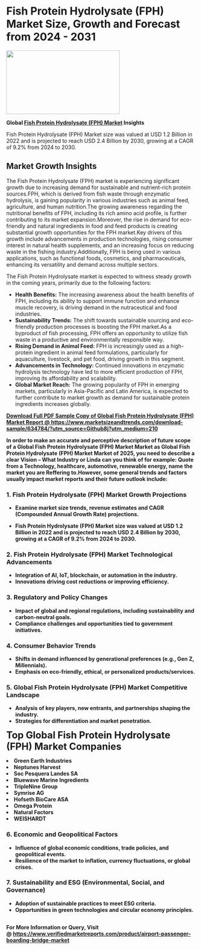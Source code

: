 <H1>Fish Protein Hydrolysate (FPH) Market Size, Growth and Forecast from 2024 - 2031</H1><img class="aligncenter size-medium wp-image-584254" src="https://thirdeyenews.in/wp-content/uploads/2024/09/Global-Market-Research-300x168.jpeg" alt="" width="300" height="168" /><p><strong>Global&nbsp;<a href="https://www.marketsizeandtrends.com/download-sample/634784/?utm_source=Github8j?utm_medium=210">Fish Protein Hydrolysate (FPH) Market</a> Insights</strong></p><p>Fish Protein Hydrolysate (FPH) Market size was valued at USD 1.2 Billion in 2022 and is projected to reach USD 2.4 Billion by 2030, growing at a CAGR of 9.2% from 2024 to 2030.</p><p><h2>Market Growth Insights</h2> <p>The Fish Protein Hydrolysate (FPH) market is experiencing significant growth due to increasing demand for sustainable and nutrient-rich protein sources.FPH, which is derived from fish waste through enzymatic hydrolysis, is gaining popularity in various industries such as animal feed, agriculture, and human nutrition.The growing awareness regarding the nutritional benefits of FPH, including its rich amino acid profile, is further contributing to its market expansion.Moreover, the rise in demand for eco-friendly and natural ingredients in food and feed products is creating substantial growth opportunities for the FPH market.Key drivers of this growth include advancements in production technologies, rising consumer interest in natural health supplements, and an increasing focus on reducing waste in the fishing industry.Additionally, FPH is being used in various applications, such as functional foods, cosmetics, and pharmaceuticals, enhancing its versatility and demand across multiple sectors.</p> <p><strong><a href="#"></a></strong></p> <p>The Fish Protein Hydrolysate market is expected to witness steady growth in the coming years, primarily due to the following factors:</p> <ul> <li><strong>Health Benefits:</strong> The increasing awareness about the health benefits of FPH, including its ability to support immune function and enhance muscle recovery, is driving demand in the nutraceutical and food industries.</li> <li><strong>Sustainability Trends:</strong> The shift towards sustainable sourcing and eco-friendly production processes is boosting the FPH market.As a byproduct of fish processing, FPH offers an opportunity to utilize fish waste in a productive and environmentally responsible way.</li> <li><strong>Rising Demand in Animal Feed:</strong> FPH is increasingly used as a high-protein ingredient in animal feed formulations, particularly for aquaculture, livestock, and pet food, driving growth in this segment.</li> <li><strong>Advancements in Technology:</strong> Continued innovations in enzymatic hydrolysis technology have led to more efficient production of FPH, improving its affordability and scalability.</li> <li><strong>Global Market Reach:</strong> The growing popularity of FPH in emerging markets, particularly in Asia-Pacific and Latin America, is expected to further contribute to market growth as demand for sustainable protein ingredients increases globally.</li> </ul> <p><strong><a href="#"></p><p><span class=""><strong>Download Full PDF Sample Copy of Global Fish Protein Hydrolysate (FPH) Market Report</strong> @ <a href="https://www.marketsizeandtrends.com/download-sample/634784/?utm_source=Github8j?utm_medium=210" target="_blank">https://www.marketsizeandtrends.com/download-sample/634784/?utm_source=Github8j?utm_medium=210</a></span></p><p>In order to make an accurate and perceptive description of future scope of a Global&nbsp;Fish Protein Hydrolysate (FPH) Market Market as Global&nbsp;Fish Protein Hydrolysate (FPH) Market Market of 2025, you need to describe a clear Vision &ndash; What Industry or Linda can you think of for example: Quote from a Technology, healthcare, automotive, renewable energy, name the market you are Reffering to.However, some general trends and factors usually impact market reports and their future outlook include:</p><h3>1.&nbsp;<strong>Fish Protein Hydrolysate (FPH) Market Growth Projections</strong></h3><ul><li>Examine market size trends, revenue estimates and CAGR (Compounded Annual Growth Rate) projections.</li><li><p>Fish Protein Hydrolysate (FPH) Market size was valued at USD 1.2 Billion in 2022 and is projected to reach USD 2.4 Billion by 2030, growing at a CAGR of 9.2% from 2024 to 2030.</p></li></ul><h3>2.&nbsp;<strong>Fish Protein Hydrolysate (FPH) Market Technological Advancements</strong></h3><ul><li>Integration of AI, IoT, blockchain, or automation in the industry.</li><li>Innovations driving cost reductions or improving efficiency.</li></ul><h3>3.&nbsp;<strong>Regulatory and Policy Changes</strong></h3><ul><li>Impact of global and regional regulations, including sustainability and carbon-neutral goals.</li><li>Compliance challenges and opportunities tied to government initiatives.</li></ul><h3>4.&nbsp;<strong>Consumer Behavior Trends</strong></h3><ul><li>Shifts in demand influenced by generational preferences (e.g., Gen Z, Millennials).</li><li>Emphasis on eco-friendly, ethical, or personalized products/services.</li></ul><h3>5.&nbsp;<strong>Global Fish Protein Hydrolysate (FPH) Market Competitive Landscape</strong></h3><ul><li>Analysis of key players, new entrants, and partnerships shaping the industry.</li><li>Strategies for differentiation and market penetration.</li></ul><p data-pm-slice="1 1 []"><span style="color: inherit; font-family: inherit; font-size: 25px;">Top Global Fish Protein Hydrolysate (FPH) Market Companies</span></p><div class="" data-test-id=""><p><li>Green Earth Industries</li><li> Neptunes Harvest</li><li> Soc Pesquera Landes SA</li><li> Bluewave Marine Ingredients</li><li> TripleNine Group</li><li> Symrise AG</li><li> Hofseth BioCare ASA</li><li> Omega Protein</li><li> Natural Factors</li><li> WEISHARDT</li></p></div><h3>6.&nbsp;<strong>Economic and Geopolitical Factors</strong></h3><ul><li>Influence of global economic conditions, trade policies, and geopolitical events.</li><li>Resilience of the market to inflation, currency fluctuations, or global crises.</li></ul><h3>7.&nbsp;<strong>Sustainability and ESG (Environmental, Social, and Governance)</strong></h3><ul><li>Adoption of sustainable practices to meet ESG criteria.</li><li>Opportunities in green technologies and circular economy principles.</li></ul><h2><strong style="font-size: 14px;">For More Information or Query, Visit @&nbsp;</strong><a style="background-color: #ffffff; font-size: 14px;" href="https://www.marketsizeandtrends.com/report/fish-protein-hydrolysate-fph-market/" target="_blank">https://www.verifiedmarketreports.com/product/airport-passenger-boarding-bridge-market</a></h2>